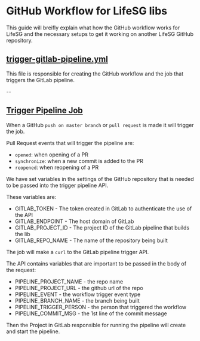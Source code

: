 # GitHub Workflow for LifeSG libs

This guide will breifly explain what how the GitHub workflow works for LifeSG and the necessary setups to get it working on another LifeSG GitHub repository.

## <u>trigger-gitlab-pipeline.yml</u>

This file is responsible for creating the GitHub workflow and the job that triggers the GitLab pipeline.

--

## <u>Trigger Pipeline Job</u>

When a GitHub `push on master branch` or `pull request` is made it will trigger the job.

Pull Request events that will trigger the pipeline are:

-   `opened`: when opening of a PR
-   `synchronize`: when a new commit is added to the PR
-   `reopened`: when reopening of a PR

We have set variables in the settings of the GitHub repository that is needed to be passed into the trigger pipeline API.

These variables are:

-   GITLAB_TOKEN - The token created in GitLab to authenticate the use of the API
-   GITLAB_ENDPOINT - The host domain of GitLab
-   GITLAB_PROJECT_ID - The project ID of the GitLab pipeline that builds the lib
-   GITLAB_REPO_NAME - The name of the repository being built

The job will make a `curl` to the GitLab pipeline trigger API.

The API contains variables that are important to be passed in the body of the request:

-   PIPELINE_PROJECT_NAME - the repo name
-   PIPELINE_PROJECT_URL - the github url of the repo
-   PIPELINE_EVENT - the workflow trigger event type
-   PIPELINE_BRANCH_NAME - the branch being built
-   PIPELINE_TRIGGER_PERSON - the person that triggered the workflow
-   PIPELINE_COMMIT_MSG - the 1st line of the commit message

Then the Project in GitLab responsible for running the pipeline will create and start the pipeline.
